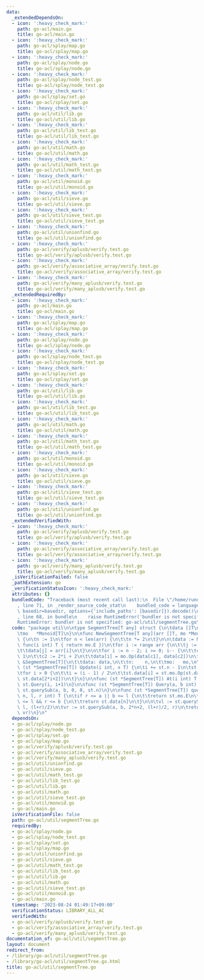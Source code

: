 ```yaml
---
data:
  _extendedDependsOn:
  - icon: ':heavy_check_mark:'
    path: go-acl/main.go
    title: go-acl/main.go
  - icon: ':heavy_check_mark:'
    path: go-acl/splay/map.go
    title: go-acl/splay/map.go
  - icon: ':heavy_check_mark:'
    path: go-acl/splay/node.go
    title: go-acl/splay/node.go
  - icon: ':heavy_check_mark:'
    path: go-acl/splay/node_test.go
    title: go-acl/splay/node_test.go
  - icon: ':heavy_check_mark:'
    path: go-acl/splay/set.go
    title: go-acl/splay/set.go
  - icon: ':heavy_check_mark:'
    path: go-acl/util/lib.go
    title: go-acl/util/lib.go
  - icon: ':heavy_check_mark:'
    path: go-acl/util/lib_test.go
    title: go-acl/util/lib_test.go
  - icon: ':heavy_check_mark:'
    path: go-acl/util/math.go
    title: go-acl/util/math.go
  - icon: ':heavy_check_mark:'
    path: go-acl/util/math_test.go
    title: go-acl/util/math_test.go
  - icon: ':heavy_check_mark:'
    path: go-acl/util/monoid.go
    title: go-acl/util/monoid.go
  - icon: ':heavy_check_mark:'
    path: go-acl/util/sieve.go
    title: go-acl/util/sieve.go
  - icon: ':heavy_check_mark:'
    path: go-acl/util/sieve_test.go
    title: go-acl/util/sieve_test.go
  - icon: ':heavy_check_mark:'
    path: go-acl/util/unionfind.go
    title: go-acl/util/unionfind.go
  - icon: ':heavy_check_mark:'
    path: go-acl/verify/aplusb/verify.test.go
    title: go-acl/verify/aplusb/verify.test.go
  - icon: ':heavy_check_mark:'
    path: go-acl/verify/associative_array/verify.test.go
    title: go-acl/verify/associative_array/verify.test.go
  - icon: ':heavy_check_mark:'
    path: go-acl/verify/many_aplusb/verify.test.go
    title: go-acl/verify/many_aplusb/verify.test.go
  _extendedRequiredBy:
  - icon: ':heavy_check_mark:'
    path: go-acl/main.go
    title: go-acl/main.go
  - icon: ':heavy_check_mark:'
    path: go-acl/splay/map.go
    title: go-acl/splay/map.go
  - icon: ':heavy_check_mark:'
    path: go-acl/splay/node.go
    title: go-acl/splay/node.go
  - icon: ':heavy_check_mark:'
    path: go-acl/splay/node_test.go
    title: go-acl/splay/node_test.go
  - icon: ':heavy_check_mark:'
    path: go-acl/splay/set.go
    title: go-acl/splay/set.go
  - icon: ':heavy_check_mark:'
    path: go-acl/util/lib.go
    title: go-acl/util/lib.go
  - icon: ':heavy_check_mark:'
    path: go-acl/util/lib_test.go
    title: go-acl/util/lib_test.go
  - icon: ':heavy_check_mark:'
    path: go-acl/util/math.go
    title: go-acl/util/math.go
  - icon: ':heavy_check_mark:'
    path: go-acl/util/math_test.go
    title: go-acl/util/math_test.go
  - icon: ':heavy_check_mark:'
    path: go-acl/util/monoid.go
    title: go-acl/util/monoid.go
  - icon: ':heavy_check_mark:'
    path: go-acl/util/sieve.go
    title: go-acl/util/sieve.go
  - icon: ':heavy_check_mark:'
    path: go-acl/util/sieve_test.go
    title: go-acl/util/sieve_test.go
  - icon: ':heavy_check_mark:'
    path: go-acl/util/unionfind.go
    title: go-acl/util/unionfind.go
  _extendedVerifiedWith:
  - icon: ':heavy_check_mark:'
    path: go-acl/verify/aplusb/verify.test.go
    title: go-acl/verify/aplusb/verify.test.go
  - icon: ':heavy_check_mark:'
    path: go-acl/verify/associative_array/verify.test.go
    title: go-acl/verify/associative_array/verify.test.go
  - icon: ':heavy_check_mark:'
    path: go-acl/verify/many_aplusb/verify.test.go
    title: go-acl/verify/many_aplusb/verify.test.go
  _isVerificationFailed: false
  _pathExtension: go
  _verificationStatusIcon: ':heavy_check_mark:'
  attributes: {}
  bundledCode: "Traceback (most recent call last):\n  File \"/home/runner/.local/lib/python3.10/site-packages/onlinejudge_verify/documentation/build.py\"\
    , line 71, in _render_source_code_stat\n    bundled_code = language.bundle(stat.path,\
    \ basedir=basedir, options={'include_paths': [basedir]}).decode()\n  File \"/home/runner/.local/lib/python3.10/site-packages/onlinejudge_verify/languages/user_defined.py\"\
    , line 68, in bundle\n    raise RuntimeError('bundler is not specified: {}'.format(str(path)))\n\
    RuntimeError: bundler is not specified: go-acl/util/segmentTree.go\n"
  code: "package util\n\ntype SegmentTree[T any] struct {\n\tdata []T\n\tn    int\n\
    \tmo   *Monoid[T]\n}\n\nfunc NewSegmentTree[T any](arr []T, mo *Monoid[T]) *SegmentTree[T]\
    \ {\n\tn := 1\n\tfor n < len(arr) {\n\t\tn *= 2\n\t}\n\n\tdata := NewArr(2*n-1,\
    \ func(i int) T { return mo.E })\n\tfor i := range arr {\n\t\tj := i + n - 1\n\
    \t\tdata[j] = arr[i]\n\t}\n\n\tfor i := n - 2; i >= 0; i-- {\n\t\tc1 := 2*i +\
    \ 1\n\t\tc2 := 2*i + 2\n\t\tdata[i] = mo.Op(data[c1], data[c2])\n\t}\n\n\treturn\
    \ &SegmentTree[T]{\n\t\tdata: data,\n\t\tn:    n,\n\t\tmo:   mo,\n\t}\n}\n\nfunc\
    \ (st *SegmentTree[T]) Update(i int, x T) {\n\ti += st.n - 1\n\tst.data[i] = x\n\
    \tfor i > 0 {\n\t\ti = (i - 1) / 2\n\t\tst.data[i] = st.mo.Op(st.data[2*i+1],\
    \ st.data[2*i+2])\n\t}\n}\n\nfunc (st *SegmentTree[T]) At(i int) T {\n\treturn\
    \ st.Query(i, i+1)\n}\n\nfunc (st *SegmentTree[T]) Query(a, b int) T {\n\treturn\
    \ st.querySub(a, b, 0, 0, st.n)\n}\n\nfunc (st *SegmentTree[T]) querySub(a, b,\
    \ n, l, r int) T {\n\tif r <= a || b <= l {\n\t\treturn st.mo.E\n\t}\n\n\tif a\
    \ <= l && r <= b {\n\t\treturn st.data[n]\n\t}\n\n\tvl := st.querySub(a, b, 2*n+1,\
    \ l, (l+r)/2)\n\tvr := st.querySub(a, b, 2*n+2, (l+r)/2, r)\n\treturn st.mo.Op(vl,\
    \ vr)\n}\n"
  dependsOn:
  - go-acl/splay/node.go
  - go-acl/splay/node_test.go
  - go-acl/splay/set.go
  - go-acl/splay/map.go
  - go-acl/verify/aplusb/verify.test.go
  - go-acl/verify/associative_array/verify.test.go
  - go-acl/verify/many_aplusb/verify.test.go
  - go-acl/util/unionfind.go
  - go-acl/util/sieve.go
  - go-acl/util/math_test.go
  - go-acl/util/lib_test.go
  - go-acl/util/lib.go
  - go-acl/util/math.go
  - go-acl/util/sieve_test.go
  - go-acl/util/monoid.go
  - go-acl/main.go
  isVerificationFile: false
  path: go-acl/util/segmentTree.go
  requiredBy:
  - go-acl/splay/node.go
  - go-acl/splay/node_test.go
  - go-acl/splay/set.go
  - go-acl/splay/map.go
  - go-acl/util/unionfind.go
  - go-acl/util/sieve.go
  - go-acl/util/math_test.go
  - go-acl/util/lib_test.go
  - go-acl/util/lib.go
  - go-acl/util/math.go
  - go-acl/util/sieve_test.go
  - go-acl/util/monoid.go
  - go-acl/main.go
  timestamp: '2023-08-24 01:49:17+09:00'
  verificationStatus: LIBRARY_ALL_AC
  verifiedWith:
  - go-acl/verify/aplusb/verify.test.go
  - go-acl/verify/associative_array/verify.test.go
  - go-acl/verify/many_aplusb/verify.test.go
documentation_of: go-acl/util/segmentTree.go
layout: document
redirect_from:
- /library/go-acl/util/segmentTree.go
- /library/go-acl/util/segmentTree.go.html
title: go-acl/util/segmentTree.go
---
```

